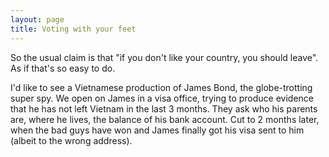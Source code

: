 ```yaml
---
layout: page
title: Voting with your feet
---
```


So the usual claim is that "if you don't like your country, you should leave". As if that's so easy to do.

I'd like to see a Vietnamese production of James Bond, the globe-trotting super spy. We open on James in a visa office, trying to produce evidence that he has not left Vietnam in the last 3 months. They ask who his parents are, where he lives, the balance of his bank account. Cut to 2 months later, when the bad guys have won and James finally got his visa sent to him (albeit to the wrong address).